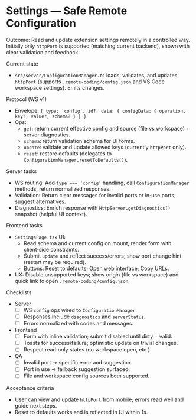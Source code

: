 # Settings — Safe Remote Configuration

Outcome: Read and update extension settings remotely in a controlled way. Initially only `httpPort` is supported (matching current backend), shown with clear validation and feedback.

Current state

- `src/server/ConfigurationManager.ts` loads, validates, and updates `httpPort` (supports `.remote-coding/config.json` and VS Code workspace settings). Emits changes.

Protocol (WS v1)

- Envelope: `{ type: 'config', id?, data: { configData: { operation, key?, value?, schema? } } }`
- Ops:
  - `get`: return current effective config and source (file vs workspace) + server diagnostics.
  - `schema`: return validation schema for UI forms.
  - `update`: validate and update allowed keys (currently `httpPort` only).
  - `reset`: restore defaults (delegates to `ConfigurationManager.resetToDefaults()`).

Server tasks

- WS routing: Add `type === 'config'` handling, call `ConfigurationManager` methods, return normalized responses.
- Validation: Return clear messages for invalid ports or in‑use ports; suggest alternatives.
- Diagnostics: Enrich response with `HttpServer.getDiagnostics()` snapshot (helpful UI context).

Frontend tasks

- `SettingsPage.tsx` UI:
  - Read schema and current config on mount; render form with client‑side constraints.
  - Submit `update` and reflect success/errors; show port change hint (restart may be required).
  - Buttons: Reset to defaults; Open web interface; Copy URLs.
- UX: Disable unsupported keys; show origin (file vs workspace) and quick link to open `.remote-coding/config.json`.

Checklists

- Server
  - [ ] WS `config` ops wired to `ConfigurationManager`.
  - [ ] Responses include `diagnostics` and `serverStatus`.
  - [ ] Errors normalized with codes and messages.
- Frontend
  - [ ] Form with inline validation; submit disabled until dirty + valid.
  - [ ] Toasts for success/failure; optimistic update on trivial changes.
  - [ ] Respect read‑only states (no workspace open, etc.).
- QA
  - [ ] Invalid port → specific error and suggestion.
  - [ ] Port in use → fallback suggestion surfaced.
  - [ ] File and workspace config sources both supported.

Acceptance criteria

- User can view and update `httpPort` from mobile; errors read well and guide next steps.
- Reset to defaults works and is reflected in UI within 1s.

